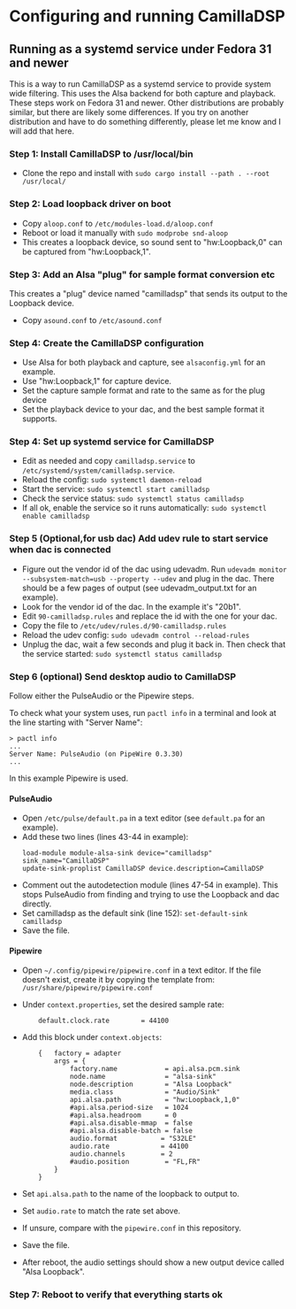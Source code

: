 # Configuring and running CamillaDSP

## Running as a systemd service under Fedora 31 and newer
This is a way to run CamillaDSP as a systemd service to provide system wide filtering. This uses the Alsa backend for both capture and playback. These steps work on Fedora 31 and newer. Other distributions are probably similar, but there are likely some differences. If you try on another distribution and have to do something differently, please let me know and I will add that here.

### Step 1: Install CamillaDSP to /usr/local/bin
- Clone the repo and install with ```sudo cargo install --path . --root /usr/local/```

### Step 2: Load loopback driver on boot
- Copy ```aloop.conf``` to ```/etc/modules-load.d/aloop.conf```
- Reboot or load it manually with ```sudo modprobe snd-aloop```
- This creates a loopback device, so sound sent to "hw:Loopback,0" can be captured from "hw:Loopback,1".


### Step 3: Add an Alsa "plug" for sample format conversion etc
This creates a "plug" device named "camilladsp" that sends its output to the Loopback device.
- Copy ```asound.conf``` to ```/etc/asound.conf```


### Step 4: Create the CamillaDSP configuration
- Use Alsa for both playback and capture, see ```alsaconfig.yml``` for an example.
- Use "hw:Loopback,1" for capture device.
- Set the capture sample format and rate to the same as for the plug device
- Set the playback device to your dac, and the best sample format it supports.


### Step 4: Set up systemd service for CamillaDSP
- Edit as needed and copy ```camilladsp.service``` to ```/etc/systemd/system/camilladsp.service```.
- Reload the config: ```sudo systemctl daemon-reload```
- Start the service: ```sudo systemctl start camilladsp```
- Check the service status: ```sudo systemctl status camilladsp```
- If all ok, enable the service so it runs automatically: ```sudo systemctl enable camilladsp```


### Step 5 (Optional,for usb dac) Add udev rule to start service when dac is connected
- Figure out the vendor id of the dac using udevadm. Run ```udevadm monitor --subsystem-match=usb --property --udev``` and plug in the dac. There should be a few pages of output (see udevadm_output.txt for an example). 
- Look for the vendor id of the dac. In the example it's "20b1".
- Edit ```90-camilladsp.rules``` and replace the id with the one for your dac.
- Copy the file to ```/etc/udev/rules.d/90-camilladsp.rules```
- Reload the udev config: ```sudo udevadm control --reload-rules```
- Unplug the dac, wait a few seconds and plug it back in. Then check that the service started: ```sudo systemctl status camilladsp```


### Step 6 (optional) Send desktop audio to CamillaDSP
Follow either the PulseAudio or the Pipewire steps.

To check what your system uses, run `pactl info` in a terminal and look at the line starting with "Server Name":
```
> pactl info
...
Server Name: PulseAudio (on PipeWire 0.3.30)
...
```
In this example Pipewire is used. 

#### PulseAudio
- Open ```/etc/pulse/default.pa``` in a text editor (see ```default.pa``` for an example).
- Add these two lines (lines 43-44 in example):
    ```
    load-module module-alsa-sink device="camilladsp" sink_name="CamillaDSP"
    update-sink-proplist CamillaDSP device.description=CamillaDSP
    ```
- Comment out the autodetection module (lines 47-54 in example). This stops PulseAudio from finding and trying to use the Loopback and dac directly.
- Set camilladsp as the default sink (line 152): ```set-default-sink camilladsp```
- Save the file.

#### Pipewire
- Open ```~/.config/pipewire/pipewire.conf``` in a text editor. If the file doesn't exist, create it by copying the template from: ```/usr/share/pipewire/pipewire.conf```
- Under `context.properties`, set the desired sample rate:
    ```
        default.clock.rate        = 44100
    ```

- Add this block under `context.objects`:

    ```
        {   factory = adapter
            args = {
                factory.name            = api.alsa.pcm.sink
                node.name               = "alsa-sink"
                node.description        = "Alsa Loopback"
                media.class             = "Audio/Sink"
                api.alsa.path           = "hw:Loopback,1,0"
                #api.alsa.period-size   = 1024
                #api.alsa.headroom      = 0
                #api.alsa.disable-mmap  = false
                #api.alsa.disable-batch = false
                audio.format           = "S32LE"
                audio.rate             = 44100
                audio.channels         = 2
                #audio.position         = "FL,FR"
            }
        }
    ```
- Set `api.alsa.path` to the name of the loopback to output to.
- Set `audio.rate` to match the rate set above.
- If unsure, compare with the `pipewire.conf` in this repository.
- Save the file.
- After reboot, the audio settings should show a new output device called "Alsa Loopback".

### Step 7: Reboot to verify that everything starts ok



